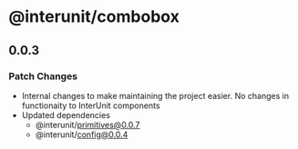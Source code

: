 # @interunit/combobox

## 0.0.3

### Patch Changes

- Internal changes to make maintaining the project easier. No changes in functionaity to InterUnit components
- Updated dependencies
  - @interunit/primitives@0.0.7
  - @interunit/config@0.0.4
